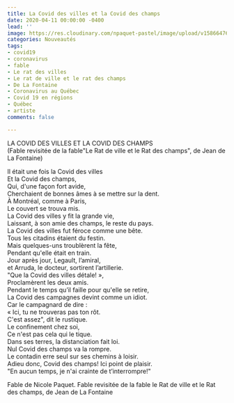 ```yaml
---
title: La Covid des villes et la Covid des champs
date: 2020-04-11 00:00:00 -0400
lead: ''
image: https://res.cloudinary.com/npaquet-pastel/image/upload/v1586647657/La_Covid_v6lno7.jpg
categories: Nouveautés
tags:
- covid19
- coronavirus
- fable
- Le rat des villes
- Le rat de ville et le rat des champs
- De La Fontaine
- Coronavirus au Québec
- Covid 19 en régions
- Québec
- artiste
comments: false

---
```

LA COVID DES VILLES ET LA COVID DES CHAMPS  
(Fable revisitée de la fable"Le Rat de ville et le Rat des champs", de Jean de La Fontaine)

  
Il était une fois la Covid des villes  
Et la Covid des champs,  
Qui, d'une façon fort avide,  
Cherchaient de bonnes âmes à se mettre sur la dent.  
À Montréal, comme à Paris,  
Le couvert se trouva mis.  
La Covid des villes y fit la grande vie,  
Laissant, à son amie des champs, le reste du pays.  
La Covid des villes fut féroce comme une bête.  
Tous les citadins étaient du festin.  
Mais quelques-uns troublèrent la fête,  
Pendant qu'elle était en train.  
Jour après jour, Legault, l’amiral,  
et Arruda, le docteur, sortirent l’artillerie.  
"Que la Covid des villes détale! »,  
Proclamèrent les deux amis.  
Pendant le temps qu’il faille pour qu'elle se retire,  
La Covid des campagnes devint comme un idiot.  
Car le campagnard de dire :  
« Ici, tu ne trouveras pas ton rôt.  
C'est assez", dit le rustique.  
Le confinement chez soi,  
Ce n'est pas cela qui le tique.  
Dans ses terres, la distanciation fait loi.  
Nul Covid des champs va la rompre.  
Le contadin erre seul sur ses chemins à loisir.  
Adieu donc, Covid des champs! Ici point de plaisir.  
"En aucun temps, je n'ai crainte de t’interrompre!"

Fable de Nicole Paquet. Fable revisitée de la fable le Rat de ville et le Rat des champs, de Jean de La Fontaine